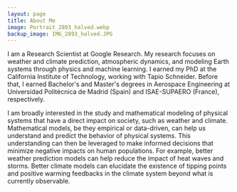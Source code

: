 ```yaml
---
layout: page
title: About Me
image: Portrait_2893_halved.webp
backup_image: IMG_2893_halved.JPG
---
```


I am a Research Scientist at Google Research. My research focuses on weather and climate prediction, atmospheric dynamics, and modeling Earth systems through physics and machine learning. I earned my PhD at the California Institute of Technology, working with Tapio Schneider. Before that, I earned Bachelor's and Master's degrees in Aerospace Engineering at Universidad Politécnica de Madrid (Spain) and ISAE-SUPAERO (France), respectively.

I am broadly interested in the study and mathematical modeling of physical systems that have a direct impact on society, such as weather and climate. Mathematical models, be they empirical or data-driven, can help us understand and predict the behavior of physical systems. This understanding can then be leveraged to make informed decisions that minimize negative impacts on human populations. For example, better weather prediction models can help reduce the impact of heat waves and storms. Better climate models can elucidate the existence of tipping points and positive warming feedbacks in the climate system beyond what is currently observable.
